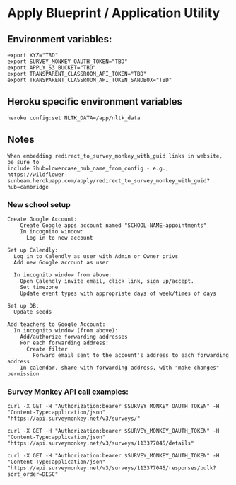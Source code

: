 # Apply Blueprint / Application Utility

## Environment variables:

    export XYZ="TBD"
    export SURVEY_MONKEY_OAUTH_TOKEN="TBD"
    export APPLY_S3_BUCKET="TBD"
    export TRANSPARENT_CLASSROOM_API_TOKEN="TBD"
    export TRANSPARENT_CLASSROOM_API_TOKEN_SANDBOX="TBD"

## Heroku specific environment variables

    heroku config:set NLTK_DATA=/app/nltk_data

## Notes

    When embedding redirect_to_survey_monkey_with_guid links in website, be sure to
    include ?hub=lowercase_hub_name_from_config - e.g., https://wildflower-sunbeam.herokuapp.com/apply/redirect_to_survey_monkey_with_guid?hub=cambridge


### New school setup

    Create Google Account:
        Create Google apps account named "SCHOOL-NAME-appointments"
        In incognito window:
          Log in to new account

    Set up Calendly:
      Log in to Calendly as user with Admin or Owner privs
      Add new Google account as user

      In incognito window from above:
        Open Calendly invite email, click link, sign up/accept.
        Set timezone
        Update event types with appropriate days of week/times of days

    Set up DB:
      Update seeds 

    Add teachers to Google Account:
      In incognito window (from above):
        Add/authorize forwarding addresses
        For each forwarding address:
          Create filter
            Forward email sent to the account's address to each forwarding address
        In calendar, share with forwarding address, with "make changes" permission

### Survey Monkey API call examples:

    curl -X GET -H "Authorization:bearer $SURVEY_MONKEY_OAUTH_TOKEN" -H "Content-Type:application/json" "https://api.surveymonkey.net/v3/surveys/"

    curl -X GET -H "Authorization:bearer $SURVEY_MONKEY_OAUTH_TOKEN" -H "Content-Type:application/json" "https://api.surveymonkey.net/v3/surveys/113377045/details"

    curl -X GET -H "Authorization:bearer $SURVEY_MONKEY_OAUTH_TOKEN" -H "Content-Type:application/json" "https://api.surveymonkey.net/v3/surveys/113377045/responses/bulk?sort_order=DESC"
